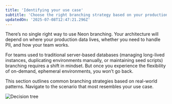 ```yaml
---
title: 'Identifying your use case'
subtitle: 'Choose the right branching strategy based on your production setup, data sensitivity, and team workflow'
updatedOn: '2025-07-08T12:47:21.296Z'
---
```


There’s no single right way to use Neon branching. Your architecture will depend on where your production data lives, whether you need to handle PII, and how your team works.

For teams used to traditional server-based databases (managing long-lived instances, duplicating environments manually, or maintaining seed scripts) branching requires a shift in mindset. But once you experience the flexibility of on-demand, ephemeral environments, you won’t go back.

This section outlines common branching strategies based on real-world patterns. Navigate to the scenario that most resembles your use case.

![Decision tree](/images/pages/flow/decision-tree.png)
